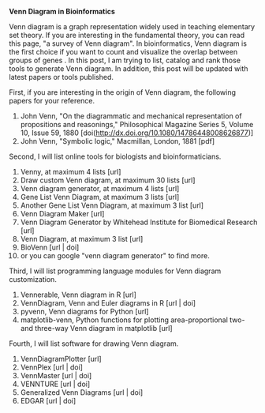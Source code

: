 **Venn Diagram in Bioinformatics**

Venn diagram is a graph representation widely used in teaching elementary set theory. If you are interesting in the fundamental theory, you can read this page, "a survey of Venn diagram". In bioinformatics, Venn diagram is the first choice if you want to count and visualize the overlap between groups of genes . In this post, I am trying to list, catalog and rank those tools to generate Venn diagram.  In addition, this post will be updated with latest papers or tools published.  

First, if you are interesting in the origin of Venn diagram, the following papers for your reference.
1. John Venn, "On the diagrammatic and mechanical representation of propositions and reasonings," Philosophical Magazine Series 5, Volume 10, Issue 59, 1880 [doi(http://dx.doi.org/10.1080/14786448008626877)]
1. John Venn, "Symbolic logic," Macmillan, London, 1881 [pdf]

Second, I will list online tools for biologists and bioinformaticians.
1. Venny, at maximum 4 lists [url]
1. Draw custom Venn diagram, at maximum 30 lists [url]
1. Venn diagram generator, at maximum 4 lists [url]
1. Gene List Venn Diagram, at maximum 3 lists [url]
1. Another Gene List Venn Diagram, at maximum 3 list [url]
1. Venn Diagram Maker [url]
1. Venn Diagram Generator by Whitehead Institute for Biomedical Research [url]
1. Venn Diagram, at maximum 3 list [url]
1. BioVenn [url | doi]
1. or you can google "venn diagram generator" to find more.

Third, I will list programming language modules for Venn diagram customization.
1. Vennerable, Venn diagram in R [url]
1. VennDiagram, Venn and Euler diagrams in R [url | doi]
1. pyvenn, Venn diagrams for Python [url]
1. matplotlib-venn, Python functions for plotting area-proportional two- and three-way Venn diagram in matplotlib [url]

Fourth, I will list software for drawing Venn diagram.
1. VennDiagramPlotter [url]
1. VennPlex [url | doi]
1. VennMaster [url | doi]
1. VENNTURE [url | doi]
1. Generalized Venn Diagrams [url | doi]
1. EDGAR [url | doi]
